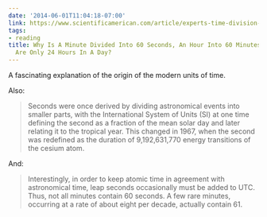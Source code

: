 ```yaml
---
date: '2014-06-01T11:04:18-07:00'
link: https://www.scientificamerican.com/article/experts-time-division-days-hours-minutes/
tags:
- reading
title: Why Is A Minute Divided Into 60 Seconds, An Hour Into 60 Minutes, Yet There
  Are Only 24 Hours In A Day?
---
```


A fascinating explanation of the origin of the modern units of time.

Also:

>Seconds were once derived by dividing astronomical events into smaller parts, with the International System of Units (SI) at one time defining the second as a fraction of the mean solar day and later relating it to the tropical year. This changed in 1967, when the second was redefined as the duration of 9,192,631,770 energy transitions of the cesium atom.

And:

>Interestingly, in order to keep atomic time in agreement with astronomical time, leap seconds occasionally must be added to UTC. Thus, not all minutes contain 60 seconds. A few rare minutes, occurring at a rate of about eight per decade, actually contain 61.
